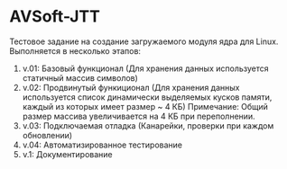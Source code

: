 # AVSoft-JTT
Тестовое задание на создание загружаемого модуля ядра для Linux.
Выполняется в несколько этапов:
  1) v.01: Базовый функционал (Для хранения данных используется статичный массив символов)
  2) v.02: Продвинутый функиционал (Для хранения данных используется список динамически выделяемых кусков памяти, каждый из которых имеет размер ~ 4 КБ)
  Примечание: Общий размер массива увеличивается на 4 КБ при переполнении.
  3) v.03: Подключаемая отладка (Канарейки, проверки при каждом обновлении)
  4) v.04: Автоматизированное тестирование
  5) v.1: Документирование
